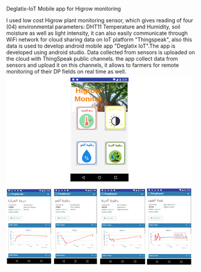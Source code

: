 Deglatix-IoT Mobile app for Higrow monitoring

I used low cost Higrow plant monitoring sensor, which gives reading of four (04) environmental parameters: DHT11 Temperature and Humidity, soil moisture as well as light intensity, it can also easily communicate through WiFi network for cloud sharing data on IoT platform "Thingspeak", also this data is used to develop android mobile app "Deglatix IoT".The app is developed using android studio. Data collected from sensors is uploaded on the cloud with ThingSpeak public channels.
the app collect data from sensors and upload it on this channels, it allows to farmers for remote monitoring of their DP fields on real time as well. 
<img src="Picture14.png">
